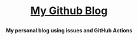 
**<p align="center">[My Github Blog](https://blog.1016913.xyz/)</p>**
====

**<p align="center">My personal blog using issues and GitHub Actions </p>**

